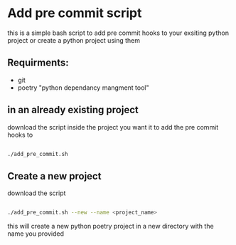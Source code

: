 # Add pre commit script

this is a simple bash script to add pre commit hooks to your exsiting python project or create a python project using them

## Requirments:

- git
- poetry "python dependancy mangment tool"

## in an already existing project

download the script inside the project you want it to add the pre commit hooks to

```bash

./add_pre_commit.sh

```

## Create a new project

download the script

```bash

./add_pre_commit.sh --new --name <project_name>

```

this will create a new python poetry project in a new directory with the name you provided
